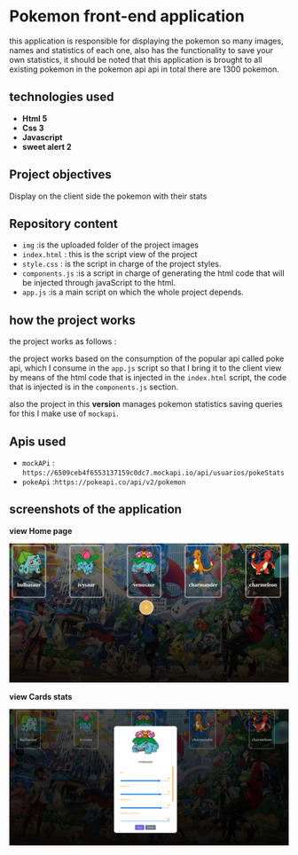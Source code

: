 # **Pokemon front-end application**
this application is responsible for displaying the pokemon so many images, names and statistics of each one, also has the functionality to save your own statistics, it should be noted that this application is brought to all existing pokemon in the pokemon api api in total there are 1300 pokemon.

## technologies used

+ **Html 5**
+ **Css 3**
+ **Javascript**
+ **sweet alert 2**


## **Project objectives**
Display on the client side the pokemon with their stats 

## **Repository content**
+ `img` :is the uploaded folder of the project images
+ `index.html` : this is the script view of the project
+ `style.css` : is the script in charge of the project styles.
+ `components.js` :is a script in charge of generating the html code that will be injected through javaScript to the html.  
+ `app.js` :is a main script on which the whole project depends.


## **how the project works**
the project works as follows :

the project works based on the consumption of the popular api called poke api, which I consume in the `app.js` script so that I bring it to the client view by means of the html code that is injected in the `index.html` script, the code that is injected is in the `components.js` section. 

also the project in this **version** manages pokemon statistics saving queries for this I make use of `mockapi`.

## Apis used
+ `mockAPi` : ```https://6509ceb4f6553137159c0dc7.mockapi.io/api/usuarios/pokeStats```
+ `pokeApi` :```https://pokeapi.co/api/v2/pokemon```

## screenshots of the application
**view Home page**

![Alt text](<./img/homePage.png>)

**view Cards stats**

![Alt text](<./img/card.png>)